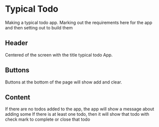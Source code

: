 # Typical Todo

Making a typical todo app. Marking out the requirements here for the app and then setting out to build them

## Header

Centered of the screen with the title typical todo App.

## Buttons

Buttons at the bottom of the page will show add and clear.

## Content

If there are no todos added to the app, the app will show a message about adding some
If there is at least one todo, then it will show that todo with check mark to complete or close that todo
